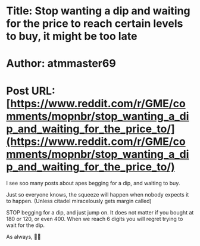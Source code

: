 # Title: Stop wanting a dip and waiting for the price to reach certain levels to buy, it might be too late
# Author: atmmaster69
# Post URL: [https://www.reddit.com/r/GME/comments/mopnbr/stop_wanting_a_dip_and_waiting_for_the_price_to/](https://www.reddit.com/r/GME/comments/mopnbr/stop_wanting_a_dip_and_waiting_for_the_price_to/)


I see soo many posts about apes begging for a dip, and waiting to buy. 

Just so everyone knows, the squeeze will happen when nobody expects it to happen. (Unless citadel miracelously gets margin called) 

STOP begging for a dip, and just jump on. It does not matter if you bought at 180 or 120, or even 400. When we reach 6 digits you will regret trying to wait for the dip. 

As always, 💎🤲